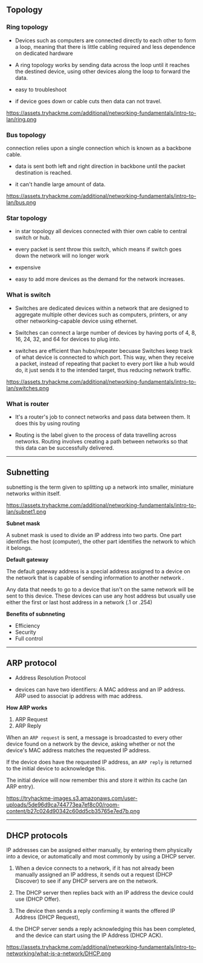 ## Topology

### Ring topology

- Devices such as computers are connected directly to each other to form a loop, meaning that there is little cabling required and less dependence on dedicated hardware

- A ring topology works by sending data across the loop until it reaches the destined device, using other devices along the loop to forward the data.

- easy to troubleshoot

- if device goes down or cable cuts then data can not travel.

https://assets.tryhackme.com/additional/networking-fundamentals/intro-to-lan/ring.png


### Bus topology

connection relies upon a single connection which is known as a backbone cable.

- data is sent both left and right direction in backbone until the packet destination is reached.

- it can't handle large amount of data.

https://assets.tryhackme.com/additional/networking-fundamentals/intro-to-lan/bus.png

### Star topology

- in star topology all devices connected with thier own cable to central switch or hub.

- every packet is sent throw this switch, which means if switch goes down the network will no longer work

- expensive 

- easy to add more devices as the demand for the network increases.

### What is switch

- Switches are dedicated devices within a network that are designed to aggregate multiple other devices such as computers, printers, or any other networking-capable device using ethernet. 

- Switches can connect a large number of devices by having ports of 4, 8, 16, 24, 32, and 64 for devices to plug into.

- switches are efficient than hubs/repeater becuase Switches keep track of what device is connected to which port. This way, when they receive a packet, instead of repeating that packet to every port like a hub would do, it just sends it to the intended target, thus reducing network traffic.

https://assets.tryhackme.com/additional/networking-fundamentals/intro-to-lan/switches.png


### What is router

- It's a router's job to connect networks and pass data between them. It does this by using routing

- Routing is the label given to the process of data travelling across networks. Routing involves creating a path between networks so that this data can be successfully delivered.

***

## Subnetting

subnetting is the term given to splitting up a network into smaller, miniature networks within itself.

https://assets.tryhackme.com/additional/networking-fundamentals/intro-to-lan/subnet1.png

**Subnet mask**

A subnet mask is used to divide an IP address into two parts. One part identifies the host (computer), the other part identifies the network to which it belongs.

**Default gateway**

The default gateway address is a special address assigned to a device on the network that is capable of sending information to another network .

Any data that needs to go to a device that isn't on the same network will be sent to this device. These devices can use any host address but usually use either the first or last host address in a network (.1 or .254)


**Benefits of subnneting**


- Efficiency
- Security
- Full control


***

## ARP protocol

- Address Resolution Protocol

- devices can have two identifiers: A MAC address and an IP address. ARP used to associat ip address with mac address.

**How ARP works**

1. ARP Request
2. ARP Reply

When an `ARP request` is sent, a message is broadcasted to every other device found on a network by the device, asking whether or not the device's MAC address matches the requested IP address.

If the device does have the requested IP address, an `ARP reply` is returned to the initial device to acknowledge this. 

The initial device will now remember this and store it within its cache (an ARP entry). 

https://tryhackme-images.s3.amazonaws.com/user-uploads/5de96d9ca744773ea7ef8c00/room-content/b27c024d90342c60dd5cb35765e7ed7b.png

***

## DHCP protocols

IP addresses can be assigned either manually, by entering them physically into a device, or automatically and most commonly by using a DHCP server.

1. When a device connects to a network, if it has not already been manually assigned an IP address, it sends out a request (DHCP Discover) to see if any DHCP servers are on the network.

2. The DHCP server then replies back with an IP address the device could use (DHCP Offer). 

3. The device then sends a reply confirming it wants the offered IP Address (DHCP Request),

4.  the DHCP server sends a reply acknowledging this has been completed, and the device can start using the IP Address (DHCP ACK).

https://assets.tryhackme.com/additional/networking-fundamentals/intro-to-networking/what-is-a-network/DHCP.png

